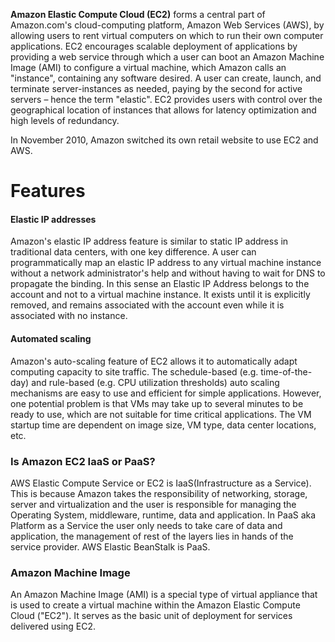 __Amazon Elastic Compute Cloud (EC2)__ forms a central part of Amazon.com's cloud-computing platform, Amazon Web Services (AWS), by allowing users to rent virtual computers on which to run their own computer applications. EC2 encourages scalable deployment of applications by providing a web service through which a user can boot an Amazon Machine Image (AMI) to configure a virtual machine, which Amazon calls an "instance", containing any software desired. A user can create, launch, and terminate server-instances as needed, paying by the second for active servers – hence the term "elastic". EC2 provides users with control over the geographical location of instances that allows for latency optimization and high levels of redundancy.

In November 2010, Amazon switched its own retail website to use EC2 and AWS.  

# Features

#### Elastic IP addresses

Amazon's elastic IP address feature is similar to static IP address in traditional data centers, with one key difference. A user can programmatically map an elastic IP address to any virtual machine instance without a network administrator's help and without having to wait for DNS to propagate the binding. In this sense an Elastic IP Address belongs to the account and not to a virtual machine instance. It exists until it is explicitly removed, and remains associated with the account even while it is associated with no instance.

#### Automated scaling

Amazon's auto-scaling feature of EC2 allows it to automatically adapt computing capacity to site traffic. The schedule-based (e.g. time-of-the-day) and rule-based (e.g. CPU utilization thresholds) auto scaling mechanisms are easy to use and efficient for simple applications. However, one potential problem is that VMs may take up to several minutes to be ready to use, which are not suitable for time critical applications. The VM startup time are dependent on image size, VM type, data center locations, etc.

### Is Amazon EC2 IaaS or PaaS?

AWS Elastic Compute Service or EC2 is IaaS(Infrastructure as a Service). This is because Amazon takes the responsibility of networking, storage, server and virtualization and the user is responsible for managing the Operating System, middleware, runtime, data and application. In PaaS aka Platform as a Service the user only needs to take care of data and application, the management of rest of the layers lies in hands of the service provider. AWS Elastic BeanStalk is PaaS.


### Amazon Machine Image

An Amazon Machine Image (AMI) is a special type of virtual appliance that is used to create a virtual machine within the Amazon Elastic Compute Cloud ("EC2"). It serves as the basic unit of deployment for services delivered using EC2.

